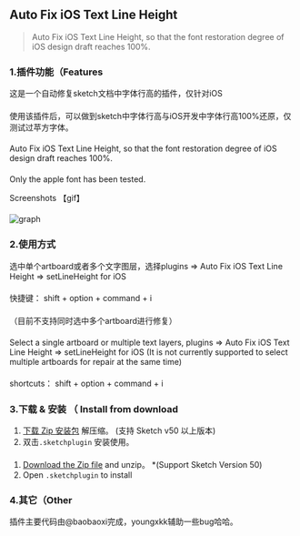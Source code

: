 ## Auto Fix iOS Text Line Height
> Auto Fix iOS Text Line Height, so that the font restoration degree of iOS design draft reaches 100%.

#### 

### 1.插件功能（Features 
这是一个自动修复sketch文档中字体行高的插件，仅针对iOS
#### 
使用该插件后，可以做到sketch中字体行高与iOS开发中字体行高100%还原，仅测试过苹方字体。
#### 
Auto Fix iOS Text Line Height, so that the font restoration degree of iOS design draft reaches 100%.
#### 
Only the apple font has been tested.

Screenshots 【gif】
#### 
![graph](https://raw.githubusercontent.com/youngxkk/AutoFixiOSTextLine/master/image/fix-1.gif)

#### 
#### 
#### 
### 2.使用方式
选中单个artboard或者多个文字图层，选择plugins => Auto Fix iOS Text Line Height => setLineHeight for iOS
#### 
快捷键： shift + option + command + i
#### 
（目前不支持同时选中多个artboard进行修复）
#### 
Select a single artboard or multiple text layers, plugins => Auto Fix iOS Text Line Height => setLineHeight for iOS
(It is not currently supported to select multiple artboards for repair at the same time)
#### 
shortcuts： shift + option + command + i
#### 
#### 
#### 
### 3.下载 & 安装 （ Install from download
1. [下载 Zip 安装包](https://codeload.github.com/youngxkk/AutoFixiOSTextLine/zip/master) 解压缩。 (支持 Sketch v50 以上版本)  
2. 双击`.sketchplugin` 安装使用。
#### 
1. [Download the Zip file](https://codeload.github.com/youngxkk/AutoFixiOSTextLine/zip/master) and unzip。 *(Support Sketch Version 50) 
2. Open `.sketchplugin` to install

#### 
#### 
#### 
### 4.其它（Other
插件主要代码由@baobaoxi完成，youngxkk辅助一些bug哈哈。

